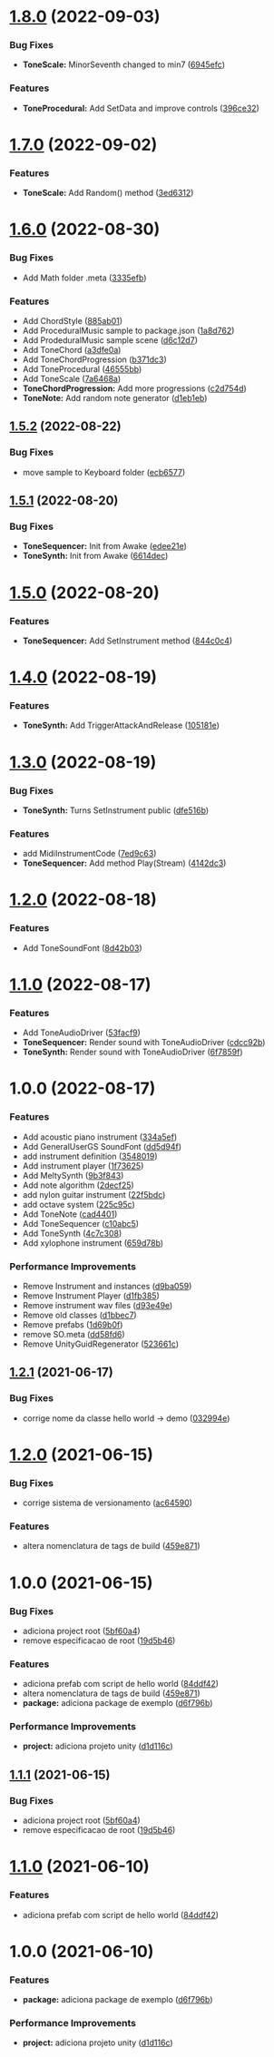 # [1.8.0](https://github.com/homy-game-studio/hgs-unity-tone/compare/v1.7.0...v1.8.0) (2022-09-03)


### Bug Fixes

* **ToneScale:** MinorSeventh changed to min7 ([6945efc](https://github.com/homy-game-studio/hgs-unity-tone/commit/6945efc9ffd124369ef5101b3603e03e3c5dc57b))


### Features

* **ToneProcedural:**  Add SetData and improve controls ([396ce32](https://github.com/homy-game-studio/hgs-unity-tone/commit/396ce320a3be9c89671cbb31de4777c28e6c11c7))

# [1.7.0](https://github.com/homy-game-studio/hgs-unity-tone/compare/v1.6.0...v1.7.0) (2022-09-02)


### Features

* **ToneScale:** Add Random() method ([3ed6312](https://github.com/homy-game-studio/hgs-unity-tone/commit/3ed6312e76942f61217825687d2d3c75b11a033e))

# [1.6.0](https://github.com/homy-game-studio/hgs-unity-tone/compare/v1.5.2...v1.6.0) (2022-08-30)


### Bug Fixes

* Add  Math folder .meta ([3335efb](https://github.com/homy-game-studio/hgs-unity-tone/commit/3335efb2da2621d0588199a8e0404110aeea1710))


### Features

* Add ChordStyle ([885ab01](https://github.com/homy-game-studio/hgs-unity-tone/commit/885ab01fe5edf4e9805898e75dd8e1110374d9aa))
* Add ProceduralMusic sample to package.json ([1a8d762](https://github.com/homy-game-studio/hgs-unity-tone/commit/1a8d762c2912101fbf63deb087c52d6c20628b15))
* Add ProdeduralMusic sample scene ([d6c12d7](https://github.com/homy-game-studio/hgs-unity-tone/commit/d6c12d77bdf34453650870bbf490c0bd0cb614da))
* Add ToneChord ([a3dfe0a](https://github.com/homy-game-studio/hgs-unity-tone/commit/a3dfe0a3b539826ab8677ab83937a08d05272f76))
* Add ToneChordProgression ([b371dc3](https://github.com/homy-game-studio/hgs-unity-tone/commit/b371dc38424458c361563f00c465509e3f65502c))
* Add ToneProcedural ([46555bb](https://github.com/homy-game-studio/hgs-unity-tone/commit/46555bb8735cedc2b414a640ff5cec602ff86147))
* Add ToneScale ([7a6468a](https://github.com/homy-game-studio/hgs-unity-tone/commit/7a6468a4f9076c625a88c2b70e1c0f004839beee))
* **ToneChordProgression:** Add more progressions ([c2d754d](https://github.com/homy-game-studio/hgs-unity-tone/commit/c2d754d3a71d8d7a40409a3a1398097c393c87ce))
* **ToneNote:** Add random  note generator ([d1eb1eb](https://github.com/homy-game-studio/hgs-unity-tone/commit/d1eb1ebca00b60b4f2c528296c2767e92661fbee))

## [1.5.2](https://github.com/homy-game-studio/hgs-unity-tone/compare/v1.5.1...v1.5.2) (2022-08-22)


### Bug Fixes

* move sample to Keyboard folder ([ecb6577](https://github.com/homy-game-studio/hgs-unity-tone/commit/ecb6577559ebe0f55b744712407df2427e7f0a8c))

## [1.5.1](https://github.com/homy-game-studio/hgs-unity-tone/compare/v1.5.0...v1.5.1) (2022-08-20)


### Bug Fixes

* **ToneSequencer:** Init from Awake ([edee21e](https://github.com/homy-game-studio/hgs-unity-tone/commit/edee21eaae0a05957f9e195ba20fe5628e41dfa8))
* **ToneSynth:** Init from Awake ([6614dec](https://github.com/homy-game-studio/hgs-unity-tone/commit/6614decaf477273c6422d6d30689351c3096bf45))

# [1.5.0](https://github.com/homy-game-studio/hgs-unity-tone/compare/v1.4.0...v1.5.0) (2022-08-20)


### Features

* **ToneSequencer:** Add SetInstrument method ([844c0c4](https://github.com/homy-game-studio/hgs-unity-tone/commit/844c0c4bf4d95174cb883065728525460a464998))

# [1.4.0](https://github.com/homy-game-studio/hgs-unity-tone/compare/v1.3.0...v1.4.0) (2022-08-19)


### Features

* **ToneSynth:** Add TriggerAttackAndRelease ([105181e](https://github.com/homy-game-studio/hgs-unity-tone/commit/105181ee2e0b0f0770b96a556334996a1173609d))

# [1.3.0](https://github.com/homy-game-studio/hgs-unity-tone/compare/v1.2.0...v1.3.0) (2022-08-19)


### Bug Fixes

* **ToneSynth:** Turns SetInstrument public ([dfe516b](https://github.com/homy-game-studio/hgs-unity-tone/commit/dfe516bab2910611afaed3aa7d22746cd8f59a4f))


### Features

* add MidiInstrumentCode ([7ed9c63](https://github.com/homy-game-studio/hgs-unity-tone/commit/7ed9c6365a56d34bb875291e883bfab01bfd9bea))
* **ToneSequencer:** Add method Play(Stream) ([4142dc3](https://github.com/homy-game-studio/hgs-unity-tone/commit/4142dc377fbf59af48e88118474e54ffe5d46205))

# [1.2.0](https://github.com/homy-game-studio/hgs-unity-tone/compare/v1.1.0...v1.2.0) (2022-08-18)


### Features

* Add ToneSoundFont ([8d42b03](https://github.com/homy-game-studio/hgs-unity-tone/commit/8d42b03ba6aab14f72991fca4c920c7e500ca41c))

# [1.1.0](https://github.com/homy-game-studio/hgs-unity-tone/compare/v1.0.0...v1.1.0) (2022-08-17)


### Features

* Add ToneAudioDriver ([53facf9](https://github.com/homy-game-studio/hgs-unity-tone/commit/53facf99644d8ed702dfbd061c409ba8b64184c9))
* **ToneSequencer:** Render sound with ToneAudioDriver ([cdcc92b](https://github.com/homy-game-studio/hgs-unity-tone/commit/cdcc92b92e4296e506823dbb6c4e3c2111f4d965))
* **ToneSynth:** Render sound with ToneAudioDriver ([6f7859f](https://github.com/homy-game-studio/hgs-unity-tone/commit/6f7859f79a76005849ae68bff5f8054a96d37e90))

# 1.0.0 (2022-08-17)


### Features

* Add acoustic piano instrument ([334a5ef](https://github.com/homy-game-studio/hgs-unity-tone/commit/334a5ef16a010400c60979b725ffb4adc79cbd93))
* Add GeneralUserGS SoundFont ([dd5d94f](https://github.com/homy-game-studio/hgs-unity-tone/commit/dd5d94fd4bd6e5b048e0881f880ef3890a2fc512))
* add instrument definition ([3548019](https://github.com/homy-game-studio/hgs-unity-tone/commit/35480198960b515fd983501ac45a181b90bc30e2))
* Add instrument player ([1f73625](https://github.com/homy-game-studio/hgs-unity-tone/commit/1f736250cc60b69131bc29e2ed468bd8f4f1a1c8))
* Add MeltySynth ([9b3f843](https://github.com/homy-game-studio/hgs-unity-tone/commit/9b3f8435614537c773b44b08105d6ca3a00d3c1d))
* Add note algorithm ([2decf25](https://github.com/homy-game-studio/hgs-unity-tone/commit/2decf252b8613a90593ec5fdb8219a90f8795ca6))
* add nylon guitar instrument ([22f5bdc](https://github.com/homy-game-studio/hgs-unity-tone/commit/22f5bdcf2934971de83c0b7dad8fac94fa95b9a1))
* add octave system ([225c95c](https://github.com/homy-game-studio/hgs-unity-tone/commit/225c95ca2aeab9dddf6f5981a89771d367e04968))
* Add ToneNote ([cad4401](https://github.com/homy-game-studio/hgs-unity-tone/commit/cad4401ce4c4a3dc3aa7ce268c7291710de9c814))
* Add ToneSequencer ([c10abc5](https://github.com/homy-game-studio/hgs-unity-tone/commit/c10abc5f2872ed5a8b888bbb04c673724f2359b5))
* Add ToneSynth ([4c7c308](https://github.com/homy-game-studio/hgs-unity-tone/commit/4c7c308476bf7482a8e45e6f01a98b97c3279a68))
* Add xylophone instrument ([659d78b](https://github.com/homy-game-studio/hgs-unity-tone/commit/659d78b0d2640de0e847bfb6546b3535b30806ec))


### Performance Improvements

* Remove Instrument and instances ([d9ba059](https://github.com/homy-game-studio/hgs-unity-tone/commit/d9ba059360fad9abc6ef819a3209521afe1c4740))
* Remove Instrument Player ([d1fb385](https://github.com/homy-game-studio/hgs-unity-tone/commit/d1fb3851fa6503948a1e648ffe8df6e8bd8f8f00))
* Remove instrument wav files ([d93e49e](https://github.com/homy-game-studio/hgs-unity-tone/commit/d93e49e36df862942d13dc1cf93035aa80104e61))
* Remove old classes ([d1bbec7](https://github.com/homy-game-studio/hgs-unity-tone/commit/d1bbec75f5939ab14e5812ebb44ebf26a16c1ca3))
* Remove prefabs ([1d69b0f](https://github.com/homy-game-studio/hgs-unity-tone/commit/1d69b0fe6036c18248b49812245b424c5ae11594))
* remove SO.meta ([dd58fd6](https://github.com/homy-game-studio/hgs-unity-tone/commit/dd58fd6836b445107dcf70d738982a5bcf55b724))
* Remove UnityGuidRegenerator ([523661c](https://github.com/homy-game-studio/hgs-unity-tone/commit/523661c30209be4e6008511a8be6c8d7c6509acd))

## [1.2.1](https://github.com/homy-game-studio/hgs-upm-template/compare/v1.2.0...v1.2.1) (2021-06-17)


### Bug Fixes

* corrige nome da classe hello world -> demo ([032994e](https://github.com/homy-game-studio/hgs-upm-template/commit/032994ea866beb06e6fea366770bea5b43808825))

# [1.2.0](https://github.com/homy-game-studio/hgs-upm-template/compare/v1.1.1...v1.2.0) (2021-06-15)


### Bug Fixes

* corrige sistema de versionamento ([ac64590](https://github.com/homy-game-studio/hgs-upm-template/commit/ac64590f9b7a3bd0b949798140efc6a38939cdbb))


### Features

* altera nomenclatura de tags de build ([459e871](https://github.com/homy-game-studio/hgs-upm-template/commit/459e871015873bfc41cdfaebfd21ba1c04ea354c))

# 1.0.0 (2021-06-15)


### Bug Fixes

* adiciona project root ([5bf60a4](https://github.com/homy-game-studio/hgs-upm-template/commit/5bf60a4a5cf98fb5eb787d85b6e68e367e8fb128))
* remove especificacao de root ([19d5b46](https://github.com/homy-game-studio/hgs-upm-template/commit/19d5b46d635880a9eda55eed4c64e38923567f8d))


### Features

* adiciona prefab com script de hello world ([84ddf42](https://github.com/homy-game-studio/hgs-upm-template/commit/84ddf42b270144ba65757ad2a690c0909a55c4fa))
* altera nomenclatura de tags de build ([459e871](https://github.com/homy-game-studio/hgs-upm-template/commit/459e871015873bfc41cdfaebfd21ba1c04ea354c))
* **package:** adiciona package de exemplo ([d6f796b](https://github.com/homy-game-studio/hgs-upm-template/commit/d6f796b1e58f231000625219de35bb49e929515b))


### Performance Improvements

* **project:** adiciona projeto unity ([d1d116c](https://github.com/homy-game-studio/hgs-upm-template/commit/d1d116cd069b3b87b277b5bf1785a1bff755e445))

## [1.1.1](https://github.com/homy-game-studio/hgs-upm-template/compare/v1.1.0...v1.1.1) (2021-06-15)


### Bug Fixes

* adiciona project root ([5bf60a4](https://github.com/homy-game-studio/hgs-upm-template/commit/5bf60a4a5cf98fb5eb787d85b6e68e367e8fb128))
* remove especificacao de root ([19d5b46](https://github.com/homy-game-studio/hgs-upm-template/commit/19d5b46d635880a9eda55eed4c64e38923567f8d))

# [1.1.0](https://github.com/homy-game-studio/hgs-upm-template/compare/v1.0.0...v1.1.0) (2021-06-10)


### Features

* adiciona prefab com script de hello world ([84ddf42](https://github.com/homy-game-studio/hgs-upm-template/commit/84ddf42b270144ba65757ad2a690c0909a55c4fa))

# 1.0.0 (2021-06-10)


### Features

* **package:** adiciona package de exemplo ([d6f796b](https://github.com/homy-game-studio/hgs-upm-template/commit/d6f796b1e58f231000625219de35bb49e929515b))


### Performance Improvements

* **project:** adiciona projeto unity ([d1d116c](https://github.com/homy-game-studio/hgs-upm-template/commit/d1d116cd069b3b87b277b5bf1785a1bff755e445))
